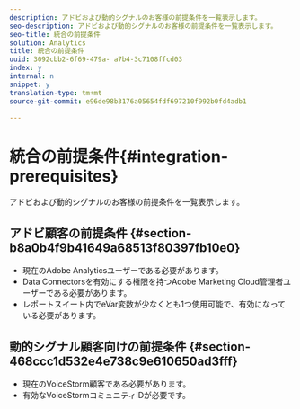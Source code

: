 ```yaml
---
description: アドビおよび動的シグナルのお客様の前提条件を一覧表示します。
seo-description: アドビおよび動的シグナルのお客様の前提条件を一覧表示します。
seo-title: 統合の前提条件
solution: Analytics
title: 統合の前提条件
uuid: 3092cbb2-6f69-479a- a7b4-3c7108ffcd03
index: y
internal: n
snippet: y
translation-type: tm+mt
source-git-commit: e96de98b3176a05654fdf697210f992b0fd4adb1

---
```



# 統合の前提条件{#integration-prerequisites}

アドビおよび動的シグナルのお客様の前提条件を一覧表示します。

## アドビ顧客の前提条件 {#section-b8a0b4f9b41649a68513f80397fb10e0}

* 現在のAdobe Analyticsユーザーである必要があります。
* Data Connectorsを有効にする権限を持つAdobe Marketing Cloud管理者ユーザーである必要があります。
* レポートスイート内でeVar変数が少なくとも1つ使用可能で、有効になっている必要があります。

## 動的シグナル顧客向けの前提条件 {#section-468ccc1d532e4e738c9e610650ad3fff}

* 現在のVoiceStorm顧客である必要があります。
* 有効なVoiceStormコミュニティIDが必要です。

